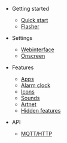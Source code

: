 - Getting started

  - [Quick start](quickstart.md)
  - [Flasher](flasher.md)

- Settings

  - [Webinterface](webinterface.md)
  - [Onscreen](onscreen.md)

- Features
  - [Apps](apps.md)
  - [Alarm clock](alarm.md)
  - [Icons](icons.md)
  - [Sounds](sounds.md)
  - [Artnet](artnet.md)
  - [Hidden features](dev.md)

- API
  - [MQTT/HTTP](api.md)


